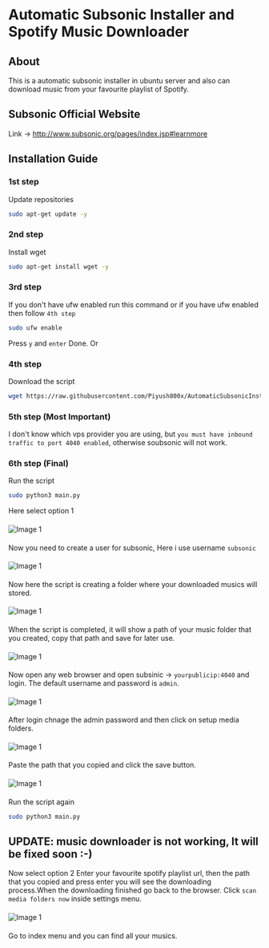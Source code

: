 
# Automatic Subsonic Installer and Spotify Music Downloader
## About
This is a automatic subsonic installer in ubuntu server and also can download music from your favourite playlist of Spotify.

####
## Subsonic Official Website
Link -> http://www.subsonic.org/pages/index.jsp#learnmore

## Installation Guide
### 1st step
Update repositories
```bash
sudo apt-get update -y
```
### 2nd step
Install wget
```bash
sudo apt-get install wget -y
```
### 3rd step
If you don't have ufw enabled run this command or if you have ufw enabled then follow `4th step`
```bash
sudo ufw enable
```
Press `y` and `enter` Done.
Or


### 4th step
Download the script
```bash
wget https://raw.githubusercontent.com/Piyush800x/AutomaticSubsonicInstaller/main/main.py
```

### 5th step (Most Important)
I don't know which vps provider you are using, but `you must have inbound traffic to port 4040 enabled`, otherwise soubsonic will not work.

### 6th step (Final)
Run the script
```bash
sudo python3 main.py
```
Here select option 1
####
![Image 1](https://github.com/Piyush800x/AutomaticSubsonicInstaller/blob/main/img/subsonic_1.PNG)
####
Now you need to create a user for subsonic, Here i use username `subsonic` 
####
![Image 1](https://github.com/Piyush800x/AutomaticSubsonicInstaller/blob/main/img/subsonic_2.PNG)
####
Now here the script is creating a folder where your downloaded musics will stored.
####
![Image 1](https://github.com/Piyush800x/AutomaticSubsonicInstaller/blob/main/img/subsonic_3.PNG)
####
When the script is completed, it will show a path of your music folder that you created, copy that path and save for later use.
####
![Image 1](https://github.com/Piyush800x/AutomaticSubsonicInstaller/blob/main/img/subsonic_4.PNG)
####
Now open any web browser and open subsinic -> `yourpublicip:4040` and login.
The default username and password is `admin`.
####
![Image 1](https://github.com/Piyush800x/AutomaticSubsonicInstaller/blob/main/img/subsonic_5.PNG)
#### 
After login chnage the admin password and then click on setup media folders.
####
![Image 1](https://github.com/Piyush800x/AutomaticSubsonicInstaller/blob/main/img/subsonic_6.PNG)
####
Paste the path that you copied and click the save button.
#### 
![Image 1](https://github.com/Piyush800x/AutomaticSubsonicInstaller/blob/main/img/subsonic_7.PNG)
#### 
Run the script again
```bash
sudo python3 main.py
```

## UPDATE: music downloader is not working, It will be fixed soon :-)
Now select option 2
Enter your favourite spotify playlist url, then the path that you copied and press enter you will see the downloading process.When the downloading finished go back to the browser. Click `scan media folders now` inside settings menu.
####
![Image 1](https://github.com/Piyush800x/AutomaticSubsonicInstaller/blob/main/img/subsonic_8.PNG)
####
Go to index menu and you can find all your musics.
